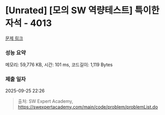 # [Unrated] [모의 SW 역량테스트] 특이한 자석 - 4013 

[문제 링크](https://swexpertacademy.com/main/code/problem/problemDetail.do?contestProbId=AWIeV9sKkcoDFAVH) 

### 성능 요약

메모리: 59,776 KB, 시간: 101 ms, 코드길이: 1,119 Bytes

### 제출 일자

2025-09-25 22:26



> 출처: SW Expert Academy, https://swexpertacademy.com/main/code/problem/problemList.do